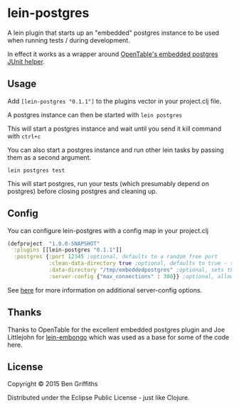 # lein-postgres

A lein plugin that starts up an "embedded" postgres instance to be used when running tests / during development.

In effect it works as a wrapper around [OpenTable's embedded postgres JUnit helper](https://github.com/opentable/otj-pg-embedded).

## Usage

Add `[lein-postgres "0.1.1"]` to the plugins vector in your project.clj file.

A postgres instance can then be started with `lein postgres`

This will start a postgres instance and wait until you send it kill command with `ctrl+c`

You can also start a postgres instance and run other lein tasks by passing them as a second argument.

`lein postgres test`

This will start postgres, run your tests (which presumably depend on postgres) before closing postgres and cleaning up.

## Config

You can configure lein-postgres with a config map in your project.clj

```clojure
(defproject  "1.0.0-SNAPSHOT"
  :plugins [[lein-postgres "0.1.1"]]
  :postgres {:port 12345 ;optional, defaults to a random free port
             :clean-data-directory true ;optional, defaults to true - should we cleanup the data directory on close
             :data-directory "/tmp/embeddedpostgres" ;optional, sets the temporary data directory
             :server-config {"max_connections" : 300}} ;optional, allows you to set additional server config options
```

See [here](https://github.com/opentable/otj-pg-embedded/blob/master/src/main/java/com/opentable/db/postgres/embedded/EmbeddedPostgreSQL.java) for more information on additional server-config options.

## Thanks

Thanks to OpenTable for the excellent embedded postgres plugin and Joe Littlejohn for [lein-embongo](https://github.com/joelittlejohn/lein-embongo) which was used as a base for some of the code here.

## License

Copyright © 2015 Ben Griffiths

Distributed under the Eclipse Public License - just like Clojure.
